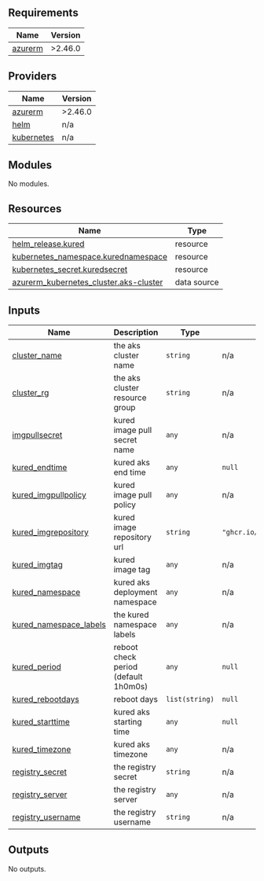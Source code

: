 <!-- BEGIN_TF_DOCS -->
## Requirements

| Name | Version |
|------|---------|
| <a name="requirement_azurerm"></a> [azurerm](#requirement\_azurerm) | >2.46.0 |

## Providers

| Name | Version |
|------|---------|
| <a name="provider_azurerm"></a> [azurerm](#provider\_azurerm) | >2.46.0 |
| <a name="provider_helm"></a> [helm](#provider\_helm) | n/a |
| <a name="provider_kubernetes"></a> [kubernetes](#provider\_kubernetes) | n/a |

## Modules

No modules.

## Resources

| Name | Type |
|------|------|
| [helm_release.kured](https://registry.terraform.io/providers/hashicorp/helm/latest/docs/resources/release) | resource |
| [kubernetes_namespace.kurednamespace](https://registry.terraform.io/providers/hashicorp/kubernetes/latest/docs/resources/namespace) | resource |
| [kubernetes_secret.kuredsecret](https://registry.terraform.io/providers/hashicorp/kubernetes/latest/docs/resources/secret) | resource |
| [azurerm_kubernetes_cluster.aks-cluster](https://registry.terraform.io/providers/hashicorp/azurerm/latest/docs/data-sources/kubernetes_cluster) | data source |

## Inputs

| Name | Description | Type | Default | Required |
|------|-------------|------|---------|:--------:|
| <a name="input_cluster_name"></a> [cluster\_name](#input\_cluster\_name) | the aks cluster name | `string` | n/a | yes |
| <a name="input_cluster_rg"></a> [cluster\_rg](#input\_cluster\_rg) | the aks cluster resource group | `string` | n/a | yes |
| <a name="input_imgpullsecret"></a> [imgpullsecret](#input\_imgpullsecret) | kured image pull secret name | `any` | n/a | yes |
| <a name="input_kured_endtime"></a> [kured\_endtime](#input\_kured\_endtime) | kured aks end time | `any` | `null` | no |
| <a name="input_kured_imgpullpolicy"></a> [kured\_imgpullpolicy](#input\_kured\_imgpullpolicy) | kured image pull policy | `any` | n/a | yes |
| <a name="input_kured_imgrepository"></a> [kured\_imgrepository](#input\_kured\_imgrepository) | kured image repository url | `string` | `"ghcr.io/kubereboot/kured"` | no |
| <a name="input_kured_imgtag"></a> [kured\_imgtag](#input\_kured\_imgtag) | kured image tag | `any` | n/a | yes |
| <a name="input_kured_namespace"></a> [kured\_namespace](#input\_kured\_namespace) | kured aks deployment namespace | `any` | n/a | yes |
| <a name="input_kured_namespace_labels"></a> [kured\_namespace\_labels](#input\_kured\_namespace\_labels) | the kured namespace labels | `any` | n/a | yes |
| <a name="input_kured_period"></a> [kured\_period](#input\_kured\_period) | reboot check period (default 1h0m0s) | `any` | `null` | no |
| <a name="input_kured_rebootdays"></a> [kured\_rebootdays](#input\_kured\_rebootdays) | reboot days | `list(string)` | `null` | no |
| <a name="input_kured_starttime"></a> [kured\_starttime](#input\_kured\_starttime) | kured aks starting time | `any` | `null` | no |
| <a name="input_kured_timezone"></a> [kured\_timezone](#input\_kured\_timezone) | kured aks timezone | `any` | n/a | yes |
| <a name="input_registry_secret"></a> [registry\_secret](#input\_registry\_secret) | the registry secret | `string` | n/a | yes |
| <a name="input_registry_server"></a> [registry\_server](#input\_registry\_server) | the registry server | `any` | n/a | yes |
| <a name="input_registry_username"></a> [registry\_username](#input\_registry\_username) | the registry username | `string` | n/a | yes |

## Outputs

No outputs.
<!-- END_TF_DOCS -->